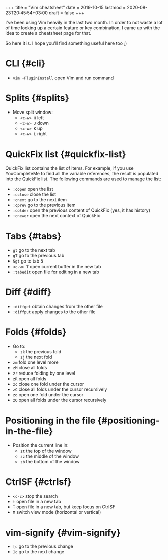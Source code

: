 +++
title = "Vim cheatsheet"
date = 2019-10-15
lastmod = 2020-08-23T20:45:54+03:00
draft = false
+++

I've been using Vim heavily in the last two month. In order to not waste a lot of time looking up a certain feature or key combination, I came up with the idea to create a cheatsheet page for that.

So here it is. I hope you'll find something useful here too ;)

<!--more-->


# CLI {#cli}

-   `vim +PluginInstall` open Vim and run command


# Splits {#splits}

-   Move split window:
    -   `<c-w> H` left
    -   `<c-w> J` down
    -   `<c-w> K` up
    -   `<c-w> L` right


# QuickFix list {#quickfix-list}

QuickFix list contains the list of items. For example, if you use YouCompleteMe to find all the variable references, the result is populated into the QuickFix list. The following commands are used to manage the list:

-   `:copen` open the list
-   `:cclose` close the list
-   `:cnext` go to the next item
-   `:cprev` go to the previous item
-   `:colder` open the previous content of QuickFix (yes, it has history)
-   `:cnewer` open the next context of QuickFix


# Tabs {#tabs}

-   `gt` go to the next tab
-   `gT` go to the previous tab
-   `5gt` go to tab 5
-   `<c-w> T` open current buffer in the new tab
-   `:tabedit` open file for editing in a new tab


# Diff {#diff}

-   `:diffget` obtain changes from the other file
-   `:diffput` apply changes to the other file


# Folds {#folds}

-   Go to:
    -   `zk` the previous fold
    -   `zj` the next fold
-   `zm` fold one level more
-   `zM` close all folds
-   `zr` reduce folding by one level
-   `zR` open all folds
-   `zc` close one fold under the cursor
-   `zC` close all folds under the cursor recursively
-   `zo` open one fold under the cursor
-   `zO` open all folds under the cursor recursively

# Positioning in the file {#positioning-in-the-file}

-   Position the current line in:
    -   `zt` the top of the window
    -   `zz` the middle of the window
    -   `zb` the bottom of the window

# CtrlSF {#ctrlsf}

-   `<c-c>` stop the search
-   `t` open file in a new tab
-   `T` open file in a new tab, but keep focus on CtrlSF
-   `M` switch view mode (horizontal or vertical)


# vim-signify {#vim-signify}

-   `[c` go to the previous change
-   `]c` go to the next change
